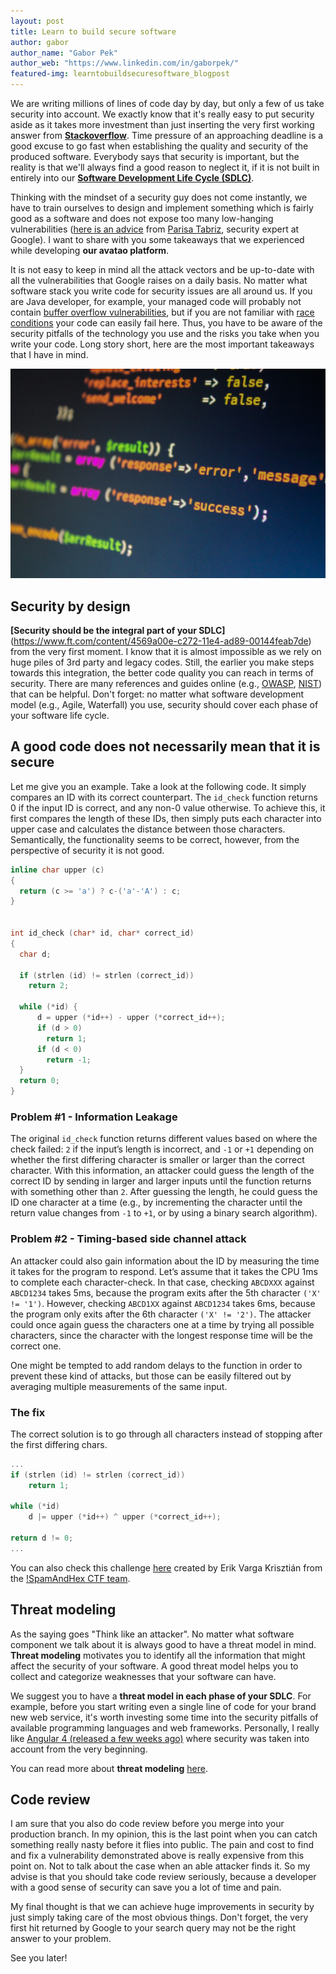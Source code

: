 ```yaml
---
layout: post
title: Learn to build secure software
author: gabor
author_name: "Gabor Pek"
author_web: "https://www.linkedin.com/in/gaborpek/"
featured-img: learntobuildsecuresoftware_blogpost
---
```


We are writing millions of lines of code day by day, but only a few of us take security into account. 
We exactly know that it's really easy to put security aside as it takes more investment than 
just inserting the very first working answer from **[Stackoverflow](https://meta.stackoverflow.com/questions/252506/question-quality-is-dropping-on-stack-overflow)**. Time pressure of an approaching deadline is a good excuse to go fast when establishing the quality and security of the produced software. Everybody says that security is important, but
the reality is that we'll always find a good reason to neglect it, if it is not built in entirely
into our **[Software Development Life Cycle (SDLC)](https://www.tutorialspoint.com/sdlc/sdlc_overview.htm)**. 
 
Thinking with the mindset of a security guy does not come instantly, we have to train ourselves to design and implement
 something which is fairly good as a software and does not expose too many low-hanging vulnerabilities
  ([here is an advice](https://medium.freecodecamp.com/so-you-want-to-work-in-security-bc6c10157d23) from [Parisa Tabriz](https://www.linkedin.com/in/parisa-tabriz-a676472/), 
  security expert at Google). I want to share with you some takeaways that we experienced while developing **our avatao platform**. 

<!--excerpt-->

It is not easy to keep in mind all the attack vectors and be up-to-date with all the vulnerabilities that 
Google raises on a daily basis. No matter what software stack you write code for security issues are all around us. 
If you are Java developer, for example, your managed code will probably not contain [buffer overflow vulnerabilities](http://searchsecurity.techtarget.com/definition/buffer-overflow), 
but if you are not familiar with [race conditions](https://www.javacodegeeks.com/2014/08/java-concurrency-tutorial-atomicity-and-race-conditions.html) your code can easily fail here. 
Thus, you have to be aware of the security pitfalls of the technology you use and the risks you take when you write your code. 
Long story short, here are the most important takeaways that I have in mind. 

![Learn to build secure software](../images/code-944504_1280.jpg)

## Security by design

**[Security should be the integral part of your SDLC]**(https://www.ft.com/content/4569a00e-c272-11e4-ad89-00144feab7de) from the very first moment. I know that it is almost impossible as we rely on huge piles of 3rd party and legacy codes. Still, the earlier you
 make steps towards this integration, the better code quality you can reach in terms of security. There are many references 
 and guides online (e.g., [OWASP](https://www.owasp.org/index.php/Secure_SDLC_Cheat_Sheet), 
 [NIST](http://csrc.nist.gov/publications/PubsSPs.html)) that can be helpful. Don't forget: no matter what software development model (e.g., Agile, Waterfall) you use, security should cover each phase of your software life cycle.  


## A good code does not necessarily mean that it is secure

Let me give you an example. Take a look at the following code. It simply compares an ID with its correct counterpart.
The `id_check` function returns 0 if the input ID is correct, and any non-0 value otherwise. To achieve this, it 
first compares the length of these IDs, then simply puts each character into upper case and calculates 
the distance between those characters. Semantically, the functionality seems to be correct, however, from the perspective
of security it is not good.
  
 
``` c
inline char upper (c)
{
  return (c >= 'a') ? c-('a'-'A') : c;
}
  
  
int id_check (char* id, char* correct_id)
{
  char d;
 
  if (strlen (id) != strlen (correct_id))
    return 2;
 
  while (*id) {
      d = upper (*id++) - upper (*correct_id++);
      if (d > 0)
        return 1;
      if (d < 0)
        return -1;
  }
  return 0;
}
```
### Problem #1 - Information Leakage

The original `id_check` function returns different values based on where the check failed: `2` if the input’s length is 
incorrect, and `-1` or `+1` depending on whether the first differing character is smaller or larger than the correct character. 
With this information, an attacker could guess the length of the correct ID by sending in larger and larger
 inputs until the function returns with something other than `2`. After guessing the length, he could guess the ID 
 one character at a time (e.g., by incrementing the character until the return value changes from `-1` to `+1`, or by 
 using a binary search algorithm).
 
### Problem #2 - Timing-based side channel attack
 
An attacker could also gain information about the ID by measuring the time it takes for the program to respond. 
Let’s assume that it takes the CPU 1ms to complete each character-check. In that case, checking `ABCDXXX` against `ABCD1234`
takes 5ms, because the program exits after the 5th character `('X' != '1')`. However, checking `ABCD1XX` against `ABCD1234` takes 6ms, 
because the program only exits after the 6th character `('X' != '2')`. The attacker could once again guess the characters
one at a time by trying all possible characters, since the character with the longest response time will be the correct one.
 
One might be tempted to add random delays to the function in order to prevent these kind of attacks, but those can be 
easily filtered out by averaging multiple measurements of the same input.
 
### The fix 
The correct solution is to go through all characters instead of stopping after the first differing chars.
 
``` c
...
if (strlen (id) != strlen (correct_id))
    return 1;
  
while (*id)
    d |= upper (*id++) ^ upper (*correct_id++);
  
return d != 0;
...
```

You can also check this challenge [here](https://platform.avatao.com/paths/2bf3c9cb-f759-4915-9a2f-f30164c45fce/challenges/fa6e8880-2f17-11e6-bdf4-0800200c9a66) created by Erik Varga Krisztián from the [!SpamAndHex CTF team](http://core.crysys.hu/).

## Threat modeling
As the saying goes "Think like an attacker". No matter what software component we talk about it is always good to have a 
threat model in mind. **Threat modeling** motivates you to identify all the information that might affect the security of 
your software. A good threat model helps you to collect and categorize weaknesses that your software can have. 

We suggest you to have a **threat model in each phase of your SDLC**. For example, 
before you start writing even a single line of code for your brand new web service, it's worth investing some time
into the security pitfalls of available programming languages and web frameworks. Personally, I really like [Angular 4 (released
a few weeks ago)](https://angular.io/) where security was taken into account from the very beginning.
 
You can read more about **threat modeling** [here](https://www.owasp.org/index.php/Category:Threat_Modeling).

## Code review
I am sure that you also do code review before you merge into your production branch. In my opinion, this is the last point 
when you can catch something really nasty before it flies into public. The pain and cost to find and fix
a vulnerability demonstrated above is really expensive from this point on. Not to talk about the case when an able attacker
finds it. So my advise is that you should take code review seriously, because a developer with a good sense of security can 
save you a lot of time and pain.

 
My final thought is that we can achieve huge improvements in security by just simply taking care of the most 
obvious things. Don't forget, the very first hit returned by Google to your search query may not be the right answer 
to your problem.
 
See you later!
